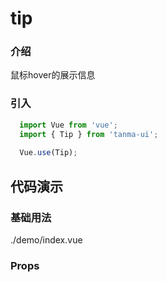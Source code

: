# tip

### 介绍

鼠标hover的展示信息

### 引入

```js
  import Vue from 'vue';
  import { Tip } from 'tanma-ui';
  
  Vue.use(Tip);
```

## 代码演示

### 基础用法

<demo-code>./demo/index.vue</demo-code>

### Props